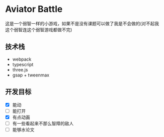 # Aviator Battle

这是一个弱智一样的小游戏，如果不是没有课题可以做了我是不会做的(对不起我这个弱智连这个弱智游戏都做不完)

## 技术栈

* webpack
* typescript
* three.js
* gsap + tweenmax

## 开发目标

- [x] 能动
- [ ] 能打开
- [x] 有点动画
- [ ] 有一些看起来不那么智障的敌人
- [ ] 能够水论文
